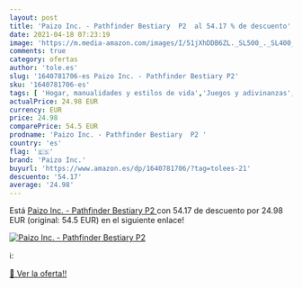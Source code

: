 ```yaml
---
layout: post
title: 'Paizo Inc. - Pathfinder Bestiary  P2  al 54.17 % de descuento'
date: 2021-04-18 07:23:19
image: 'https://m.media-amazon.com/images/I/51jXhDDB6ZL._SL500_._SL400_.jpg'
comments: true
category: ofertas
author: 'tole.es'
slug: '1640781706-es Paizo Inc. - Pathfinder Bestiary P2'
sku: '1640781706-es'
tags: [ 'Hogar, manualidades y estilos de vida','Juegos y adivinanzas','Libros','Libros juveniles','paizo inc.', ]
actualPrice: 24.98 EUR
currency: EUR
price: 24.98
comparePrice: 54.5 EUR
prodname: 'Paizo Inc. - Pathfinder Bestiary  P2 '
country: 'es'
flag: '🇪🇸'
brand: 'Paizo Inc.'
buyurl: 'https://www.amazon.es/dp/1640781706/?tag=tolees-21'
descuento: '54.17'
average: '24.98'
---
```


Está [Paizo Inc. - Pathfinder Bestiary  P2 ](https://www.amazon.es/dp/1640781706/?tag=tolees-21) con 54.17 de descuento por 24.98 EUR (original: 54.5 EUR) en el siguiente enlace!

[![Paizo Inc. - Pathfinder Bestiary  P2 ](https://m.media-amazon.com/images/I/51jXhDDB6ZL._SL500_._SL400_.jpg)](https://www.amazon.es/dp/1640781706/?tag=tolees-21)

ℹ️:


[🛒 Ver la oferta!!](https://www.amazon.es/dp/1640781706/?tag=tolees-21)

